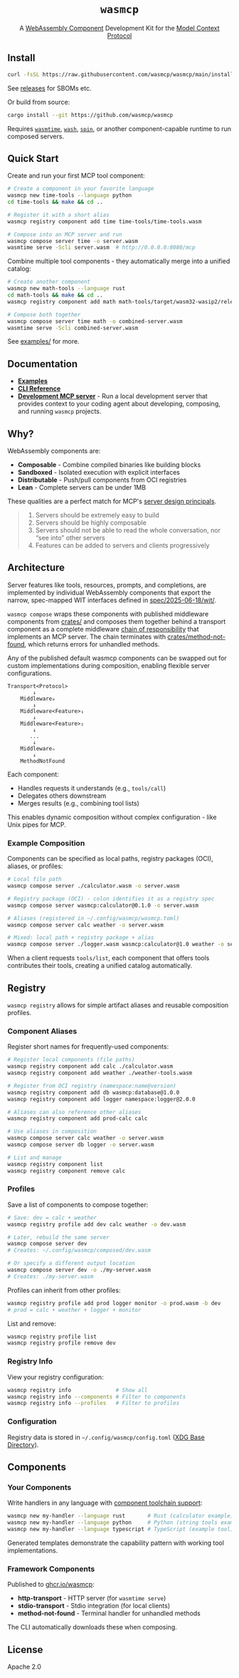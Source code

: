 <div align="center">

# `wasmcp`

A [WebAssembly Component](https://component-model.bytecodealliance.org/) Development Kit for the [Model Context Protocol](https://modelcontextprotocol.io/docs/getting-started/intro)

</div>

## Install

```bash
curl -fsSL https://raw.githubusercontent.com/wasmcp/wasmcp/main/install.sh | bash
```

See [releases](https://github.com/wasmcp/wasmcp/releases) for SBOMs etc.

Or build from source:

```bash
cargo install --git https://github.com/wasmcp/wasmcp
```

Requires [`wasmtime`](https://wasmtime.dev/), [`wash`](https://github.com/wasmCloud/wash), [`spin`](https://github.com/spinframework/spin), or another component-capable runtime to run composed servers.

## Quick Start

Create and run your first MCP tool component:
```bash
# Create a component in your favorite language
wasmcp new time-tools --language python
cd time-tools && make && cd ..

# Register it with a short alias
wasmcp registry component add time time-tools/time-tools.wasm

# Compose into an MCP server and run
wasmcp compose server time -o server.wasm
wasmtime serve -Scli server.wasm  # http://0.0.0.0:8080/mcp
```

Combine multiple tool components - they automatically merge into a unified catalog:
```bash
# Create another component
wasmcp new math-tools --language rust
cd math-tools && make && cd ..
wasmcp registry component add math math-tools/target/wasm32-wasip2/release/math_tools.wasm

# Compose both together
wasmcp compose server time math -o combined-server.wasm
wasmtime serve -Scli combined-server.wasm
```

See [examples/](examples/) for more.

## Documentation

- **[Examples](examples/)**
- **[CLI Reference](cli/README.md)**
- **[Development MCP server](docs/daemon-management.md)** - Run a local development server that provides context to your coding agent about developing, composing, and running `wasmcp` projects.

## Why?

WebAssembly components are:
- **Composable** - Combine compiled binaries like building blocks
- **Sandboxed** - Isolated execution with explicit interfaces
- **Distributable** - Push/pull components from OCI registries
- **Lean** - Complete servers can be under 1MB

These qualities are a perfect match for MCP's [server design principals](https://modelcontextprotocol.io/specification/2025-06-18/architecture#design-principles).

> 1. Servers should be extremely easy to build
> 2. Servers should be highly composable
> 3. Servers should not be able to read the whole conversation, nor “see into” other servers
> 4. Features can be added to servers and clients progressively

## Architecture

Server features like tools, resources, prompts, and completions, are implemented by individual WebAssembly components that export the narrow, spec-mapped WIT interfaces defined in [spec/2025-06-18/wit/](spec/2025-06-18/wit/).

`wasmcp compose` wraps these components with published middleware components from [crates/](crates/) and composes them together behind a transport component as a complete middleware [chain of responsibility](https://en.wikipedia.org/wiki/Chain-of-responsibility_pattern) that implements an MCP server. The chain terminates with [crates/method-not-found](crates/method-not-found), which returns errors for unhandled methods.

Any of the published default wasmcp components can be swapped out for custom implementations during composition, enabling flexible server configurations.

```
Transport<Protocol>
        ↓
    Middleware₀
        ↓
    Middleware<Feature>₁
        ↓
    Middleware<Feature>₂
        ↓
       ...
        ↓
    Middlewareₙ
        ↓
    MethodNotFound
```

Each component:
- Handles requests it understands (e.g., `tools/call`)
- Delegates others downstream
- Merges results (e.g., combining tool lists)

This enables dynamic composition without complex configuration - like Unix pipes for MCP.

### Example Composition

Components can be specified as local paths, registry packages (OCI), aliases, or profiles:

```bash
# Local file path
wasmcp compose server ./calculator.wasm -o server.wasm

# Registry package (OCI) - colon identifies it as a registry spec
wasmcp compose server wasmcp:calculator@0.1.0 -o server.wasm

# Aliases (registered in ~/.config/wasmcp/wasmcp.toml)
wasmcp compose server calc weather -o server.wasm

# Mixed: local path + registry package + alias
wasmcp compose server ./logger.wasm wasmcp:calculator@1.0 weather -o server.wasm
```

When a client requests `tools/list`, each component that offers tools contributes their tools, creating a unified catalog automatically.

## Registry

`wasmcp registry` allows for simple artifact aliases and reusable composition profiles.

### Component Aliases

Register short names for frequently-used components:

```bash
# Register local components (file paths)
wasmcp registry component add calc ./calculator.wasm
wasmcp registry component add weather ./weather-tools.wasm

# Register from OCI registry (namespace:name@version)
wasmcp registry component add db wasmcp:database@1.0.0
wasmcp registry component add logger namespace:logger@2.0.0

# Aliases can also reference other aliases
wasmcp registry component add prod-calc calc

# Use aliases in composition
wasmcp compose server calc weather -o server.wasm
wasmcp compose server db logger -o server.wasm

# List and manage
wasmcp registry component list
wasmcp registry component remove calc
```

### Profiles

Save a list of components to compose together:

```bash
# Save: dev = calc + weather
wasmcp registry profile add dev calc weather -o dev.wasm

# Later, rebuild the same server
wasmcp compose server dev
# Creates: ~/.config/wasmcp/composed/dev.wasm

# Or specify a different output location
wasmcp compose server dev -o ./my-server.wasm
# Creates: ./my-server.wasm
```

Profiles can inherit from other profiles:
```bash
wasmcp registry profile add prod logger monitor -o prod.wasm -b dev
# prod = calc + weather + logger + monitor
```

List and remove:
```bash
wasmcp registry profile list
wasmcp registry profile remove dev
```

### Registry Info

View your registry configuration:

```bash
wasmcp registry info              # Show all
wasmcp registry info --components # Filter to components
wasmcp registry info --profiles   # Filter to profiles
```

### Configuration

Registry data is stored in `~/.config/wasmcp/config.toml` ([XDG Base Directory](https://specifications.freedesktop.org/basedir-spec/latest/)).

## Components

### Your Components

Write handlers in any language with [component toolchain support](https://component-model.bytecodealliance.org/language-support.html):

```bash
wasmcp new my-handler --language rust       # Rust (calculator example)
wasmcp new my-handler --language python     # Python (string tools example)
wasmcp new my-handler --language typescript # TypeScript (example tool)
```

Generated templates demonstrate the capability pattern with working tool implementations.

### Framework Components

Published to [ghcr.io/wasmcp](https://github.com/orgs/wasmcp/packages):

- **http-transport** - HTTP server (for `wasmtime serve`)
- **stdio-transport** - Stdio integration (for local clients)
- **method-not-found** - Terminal handler for unhandled methods

The CLI automatically downloads these when composing.

## License

Apache 2.0
